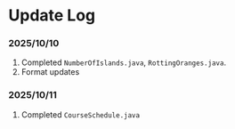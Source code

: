 # Update Log

### 2025/10/10

1. Completed `NumberOfIslands.java`, `RottingOranges.java`.
2. Format updates

### 2025/10/11

1. Completed `CourseSchedule.java`